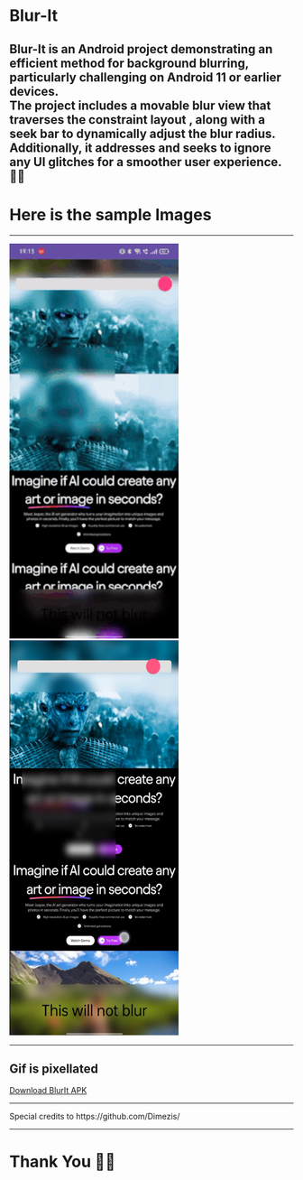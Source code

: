 
# Blur-It 

<H2>Blur-It is an Android project demonstrating an efficient method for background blurring, particularly challenging on Android 11 or earlier devices. 
<br/>The project includes a movable blur view that traverses the constraint layout </b>, along with a seek bar to dynamically adjust the blur radius. Additionally, 
  it addresses and seeks to ignore any UI glitches for a smoother user experience. 🙏🏻 </H2>

<H1>Here is the sample Images</H1>
<hr />
<div>
<img src="sample/Blur video.gif" alt="BlurIt Demo" width="300" height="700">
<img src="sample/Blur Pic.png" alt="BlurIt Demo" width="300" height="700">
</div>
<hr />
<H2>Gif is pixellated
</H2>
<a>
  
</a>[Download BlurIt APK](sample/BlurByVinod.apk)
<hr />
Special credits to 
https://github.com/Dimezis/
<hr />
<H1>Thank You 🙏🏻</H1>
